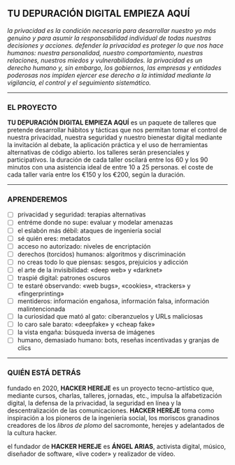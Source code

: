 ## TU DEPURACIÓN DIGITAL EMPIEZA AQUÍ

*la privacidad es la condición necesaria para desarrollar nuestro yo más genuino y para asumir la responsabilidad individual de todas nuestras decisiones y acciones. defender la privacidad es proteger lo que nos hace humanos: nuestra personalidad, nuestro comportamiento, nuestras relaciones, nuestros miedos y vulnerabilidades. la privacidad es un derecho humano y, sin embargo, los gobiernos, las empresas y entidades poderosas nos impiden ejercer ese derecho a la intimidad mediante la vigilancia, el control y el seguimiento sistemático.*

---

### EL PROYECTO

**TU DEPURACIÓN DIGITAL EMPIEZA AQUÍ** es un paquete de talleres que pretende desarrollar hábitos y tácticas que nos permitan tomar el control de nuestra privacidad, nuestra seguridad y nuestro bienestar digital mediante la invitación al debate, la aplicación práctica y el uso de herramientas alternativas de código abierto. los talleres serán presenciales y participativos. la duración de cada taller oscilará entre los 60 y los 90 minutos con una asistencia ideal de entre 10 a 25 personas. el coste de cada taller varía entre los €150 y los €200, según la duración.

---

### APRENDEREMOS

- [ ] privacidad y seguridad: terapias alternativas
- [ ] entréme donde no supe: evaluar y modelar amenazas
- [ ] el eslabón más débil: ataques de ingeniería social
- [ ] sé quién eres: metadatos
- [ ] acceso no autorizado: niveles de encriptación
- [ ] derechos (torcidos) humanos: algoritmos y discriminación
- [ ] no creas todo lo que piensas: sesgos, prejuicios y adicción
- [ ] el arte de la invisibilidad: «deep web» y «darknet»
- [ ] traspié digital: patrones oscuros
- [ ] te estaré observando: «web bugs», «cookies», «trackers» y «fingerprinting»
- [ ] mentideros: información engañosa, información falsa, información malintencionada
- [ ] la curiosidad que mató al gato: ciberanzuelos y URLs maliciosas
- [ ] lo caro sale barato: «deepfake» y «cheap fake»
- [ ] la vista engaña: búsqueda inversa de imágenes
- [ ] humano, demasiado humano: bots, reseñas incentivadas y granjas de clics

---

### QUIÉN ESTÁ DETRÁS

fundado en 2020, **HACKER HEREJE** es un proyecto tecno-artístico que, mediante cursos, charlas, talleres, jornadas, etc., impulsa la alfabetización digital, la defensa de la privacidad, la seguridad en línea y la descentralización de las comunicaciones. **HACKER HEREJE** toma como inspiración a los pioneros de la ingeniería social, los moriscos granadinos creadores de los *libros de plomo* del sacromonte, herejes y adelantados de la cultura hacker.

el fundador de **HACKER HEREJE** es **ÁNGEL ARIAS**, activista digital, músico, diseñador de software, «live coder» y realizador de vídeo.
